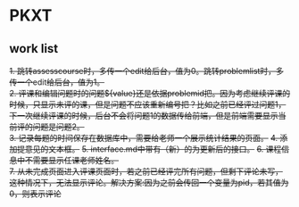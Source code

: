 # PKXT

## work list

~~1. 跳转assesscourse时，多传一个edit给后台，值为0。跳转problemlist时，多传一个~~edit~~给后台，值为1。~~  
~~2. 评课和编辑问题时的问题${value}还是依据problemid把。因为考虑继续评课的时候，只显示未评的课，但是问题不应该重新编号把？比如之前已经评过问题1，下一次继续评课的时候，后台不会将问题1的数据传给前端，但是前端需要显示当前评的问题是问题2。~~  
~~3. 记录每题的时间保存在数据库中，需要给老师一个展示统计结果的页面。~~
~~4. 添加提意见的文本框。~~
~~5. interface.md中带有（新）的为更新后的接口。~~
~~6. 课程信息中不需要显示任课老师姓名。~~  
~~7. 从未完成页面进入评课页面时，若之前已经评完所有问题，但剩下评论未写，这种情况下，无法显示评论。解决方案:因为之前会传回一个变量为pid，若其值为0，则表示评论~~